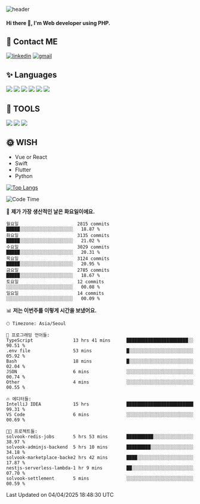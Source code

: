 ![header](https://capsule-render.vercel.app/api?type=waving&color=auto&height=300&section=header&text=Elin&fontSize=90&animation=twinkling)

#### Hi there 👋, I'm <b>Web developer</b> using PHP. ####

<!--
- 🔭 I’m currently working on Uniwill
- 🌱 I’m currently learning Vue or React or Python.
-->

<!---#### I am PHP developer --->

## 💌 Contact ME ###
[<img src='https://img.shields.io/badge/-EunjiKo-%230A66C2?style=flat-square&logo=LinkedIn&logoColor=white' alt='linkedin'>](https://www.linkedin.com/in/https://www.linkedin.com/in/eunji-ko-00a907164//)  [<img src='https://img.shields.io/badge/-einee214%40gmail.com-%23EA4335?style=flat-square&logo=Gmail&logoColor=white' alt='gmail'>](einee214@gmail.com)  


## ✨ Languages
<img src='https://img.shields.io/badge/-PHP-%23777BB4?style=for-the-badge&logo=PHP&logoColor=white'> <img src='https://img.shields.io/badge/-Laravel-%23FF2D20?style=for-the-badge&logo=Laravel&logoColor=white'> <img src='https://img.shields.io/badge/Jquery-%230769AD?style=for-the-badge&logo=Jquery&logoColor=white'> <img src='https://img.shields.io/badge/CSS3-%231572B6?style=for-the-badge&logo=CSS3&logoColor=white'> <img src='https://img.shields.io/badge/Bootstrap-%237952B3?style=for-the-badge&logo=Bootstrap&logoColor=white' > <img src='https://img.shields.io/badge/MySQL-%234479A1?style=for-the-badge&logo=MySQL&logoColor=white' >

## 🌷 TOOLS
<img src='https://img.shields.io/badge/PHPSTORM-%23000000?style=for-the-badge&logo=PhpStorm&logoColor=white' > <img src='https://img.shields.io/badge/GitLab-%23FCA121?style=for-the-badge&logo=GitLab&logoColor=white' > <img src='https://img.shields.io/badge/GitHub-%23181717?style=for-the-badge&logo=GitHub&logoColor=white'>


## 🌞 WISH
- Vue or React
- Swift
- Flutter
- Python


[![Top Langs](https://github-readme-stats.vercel.app/api/top-langs/?username=ein214&layout=compact)](https://github.com/anuraghazra/github-readme-stats)

<!--START_SECTION:waka-->
![Code Time](http://img.shields.io/badge/Code%20Time-4%2C129%20hrs%2052%20mins-blue)

📅 **제가 가장 생산적인 날은 화요일이에요.** 

```text
월요일                      2815 commits        █████░░░░░░░░░░░░░░░░░░░░   18.87 % 
화요일                      3135 commits        █████░░░░░░░░░░░░░░░░░░░░   21.02 % 
수요일                      3029 commits        █████░░░░░░░░░░░░░░░░░░░░   20.31 % 
목요일                      3124 commits        █████░░░░░░░░░░░░░░░░░░░░   20.95 % 
금요일                      2785 commits        █████░░░░░░░░░░░░░░░░░░░░   18.67 % 
토요일                      12 commits          ░░░░░░░░░░░░░░░░░░░░░░░░░   00.08 % 
일요일                      14 commits          ░░░░░░░░░░░░░░░░░░░░░░░░░   00.09 % 
```


📊 **저는 이번주를 이렇게 시간을 보냈어요.** 

```text
🕑︎ Timezone: Asia/Seoul

💬 프로그래밍 언어들: 
TypeScript               13 hrs 41 mins      ███████████████████████░░   90.51 % 
.env file                53 mins             █░░░░░░░░░░░░░░░░░░░░░░░░   05.92 % 
Bash                     18 mins             █░░░░░░░░░░░░░░░░░░░░░░░░   02.04 % 
JSON                     6 mins              ░░░░░░░░░░░░░░░░░░░░░░░░░   00.74 % 
Other                    4 mins              ░░░░░░░░░░░░░░░░░░░░░░░░░   00.55 % 

🔥 에디터들: 
IntelliJ IDEA            15 hrs              █████████████████████████   99.31 % 
VS Code                  6 mins              ░░░░░░░░░░░░░░░░░░░░░░░░░   00.69 % 

🐱‍💻 프로젝트들: 
solvook-redis-jobs       5 hrs 53 mins       ██████████░░░░░░░░░░░░░░░   38.97 % 
solvook-adminjs-backend  5 hrs 10 mins       █████████░░░░░░░░░░░░░░░░   34.18 % 
solvook-marketplace-backe2 hrs 42 mins       ████░░░░░░░░░░░░░░░░░░░░░   17.87 % 
nestjs-serverless-lambda-1 hr 9 mins         ██░░░░░░░░░░░░░░░░░░░░░░░   07.70 % 
solvook-settlement       5 mins              ░░░░░░░░░░░░░░░░░░░░░░░░░   00.59 % 
```


 Last Updated on 04/04/2025 18:48:30 UTC
<!--END_SECTION:waka-->

<!---![GitHub stats](https://github-readme-stats.vercel.app/api?username=ein214&show_icons=true&theme=dracula)  --->



